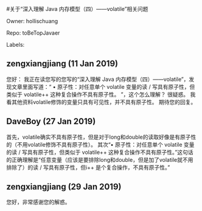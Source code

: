 #关于“深入理解 Java 内存模型（四）——volatile”相关问题

Owner: hollischuang

Repo: toBeTopJavaer

Labels: 

## zengxiangjiang (11 Jan 2019)

您好：
     我正在读您写的您写的“深入理解 Java 内存模型（四）——volatile”，发现文章里面写道：“ 
•     原子性：对任意单个 volatile 变量的读 / 写具有原子性，但类似于 volatile++ 这种复合操作不具有原子性。
    ”，这个怎么理解？  很疑惑。 我看其他资料volatile修饰的变量只具有可见性，并不具有原子性。
   期待您的回复。

## DaveBoy (27 Jan 2019)

首先，volatile确实不具有原子性，但是对于long和double的读取好像是有原子性的（不用volatile修饰不具有原子性）。
其次“• 原子性：对任意单个 volatile 变量的读 / 写具有原子性，但类似于 volatile++ 这种复合操作不具有原子性。”这句话的正确理解是“任意变量（应该是要排除long和double，但是加了volatile就不用排除了）的读 / 写具有原子性，但i++ 是个复合操作，不具有原子性。”

## zengxiangjiang (29 Jan 2019)

您好，非常感谢您的解惑。

